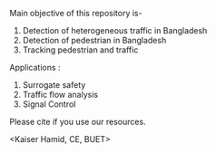 Main objective of this repository is-
1. Detection of heterogeneous traffic in Bangladesh
2. Detection of pedestrian in Bangladesh
3. Tracking pedestrian and traffic


Applications :
1. Surrogate safety
2. Traffic flow analysis
3. Signal Control


Please cite if you use our resources.

<Kaiser Hamid, CE, BUET>
